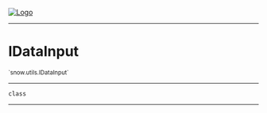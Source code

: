 
[![Logo](../../../images/logo.png)](../../../api/index.html)

---



<h1>IDataInput</h1>
<small>`snow.utils.IDataInput`</small>



---

`class`

---

&nbsp;
&nbsp;

